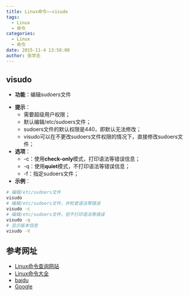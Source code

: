 ```yaml
---
title: Linux命令——visudo
tags: 
  - Linux
  - 命令
categories:
  - Linux
  - 命令
date: 2015-11-4 13:58:00
author: 张学志
---
```





## visudo
* **功能**：编辑sudoers文件
<!-- more -->
* **提示**：
	* 需要超级用户权限；
	* 默认编辑/etc/sudoers文件；
	* sudoers文件的默认权限是440，即默认无法修改；
	* visudo可以在不更改sudoers文件权限的情况下，直接修改sudoers文件；
* **选项**： 
	* -c：使用**check-only**模式，打印语法等错误信息；
	* -q：使用**quiet**模式，不打印语法等错误信息；
	* -f：指定sudoers文件；
* **示例**：
```bash
# 编辑/etc/sudoers文件
visudo
# 编辑/etc/sudoers文件，并检查语法等错误
visudo -c
# 编辑/etc/sudoers文件，但不打印语法等错误
visudo -q
# 显示版本信息
visudo -V
```



## 参考网址
* [Linux命令查询网站](http://www.lx138.com/)
* [Linux命令大全](http://man.linuxde.net/)
* [baidu](http://baidu.com/)
* [Google](http://google.com.hk)

